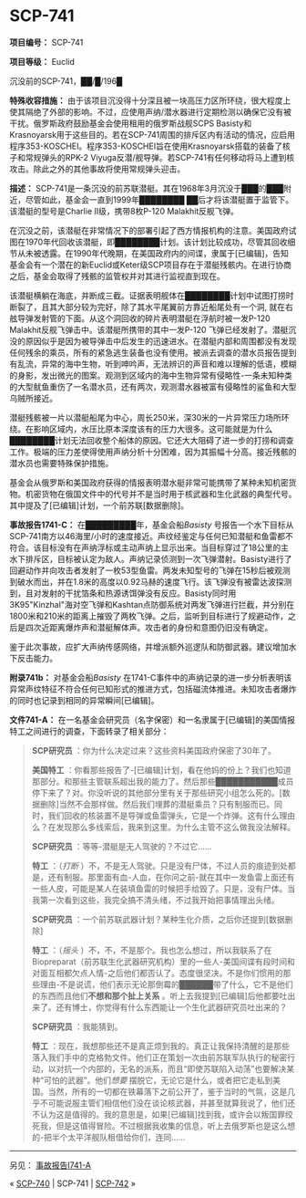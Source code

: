 # SCP-741
                        


**项目编号：** SCP-741

**项目等级：** Euclid



沉没前的SCP-741，██/█/196█



**特殊收容措施：** 由于该项目沉没得十分深且被一块高压力区所环绕，很大程度上使其隔绝了外部的影响。不过，应使用声纳/潜水器进行定期检测以确保它没有被干扰。俄罗斯政府鼓励基金会使用租用的俄罗斯战舰SCPS Basisty和Krasnoyarsk用于这些目的。若在SCP-741周围的排斥区内有活动的情况，应启用程序353-KOSCHEI。程序353-KOSCHEI旨在使用Krasnoyarsk搭载的装备了核子和常规弹头的RPK-2 Viyuga反潜/舰导弹。若SCP-741有任何移动将马上遭到核攻击。除此之外的其他事故将使用常规弹头迎击。

**描述：** SCP-741是一条沉没的前苏联潜艇。其在1968年3月沉没于███的███附近，尽管如此，基金会一直到1999年████████ ██后才将该潜艇置于监管下。该潜艇的型号是Charlie II级，携带8枚P-120 Malakhit反舰飞弹。

在沉没之前，该潜艇在非常情况下的部署引起了西方情报机构的注意。美国政府试图在1970年代回收该潜艇，即████████计划。该计划比较成功，尽管其回收细节从未被透露。在1990年代晚期，在美国政府内的间谍，隶属于[已编辑]，告知基金会有一个潜在的新Euclid或Keter级SCP项目存在于潜艇残骸内。在进行协商之后，基金会取得了残骸的监管权并对其进行监视直到现在。

该潜艇横躺在海底，并断成三截。证据表明舰体在████████计划中试图打捞时断裂了，且其大部分较为完好，除了其水平尾翼前方靠近船尾处有一个洞, 就在右舷导弹发射管的下面。从这个洞回收的碎片表明潜艇在浮航时被一发P-120 Malakhit反舰飞弹击中。该潜艇所携带的其中一发P-120 飞弹已经发射了。潜艇沉没的原因似乎是因为被导弹击中后发生的迅速进水。在潜艇内部和周围都没有发现任何残余的乘员，所有的紧急逃生装备也没有使用。被派去调查的潜水员报告提到有乱流，异常的海中生物，听到呻吟声，无法辨识的声音和难以理解的低语，模糊的身影，发出微光的图案。观测到区域内的海中生物异常有侵略性-一条未知种类的大型鱿鱼重伤了一名潜水员，还有两次，观测潜水器被富有侵略性的鲨鱼和大型乌贼所接近。

潜艇残骸被一片以潜艇船尾为中心，周长250米，深30米的一片异常压力场所环绕。在影响区域内，水压比原本深度该有的压力大很多。这可能就是为什么████████计划无法回收整个船体的原因。它还大大阻碍了进一步的打捞和调查工作。极端的压力差使得使用声纳分析十分困难，因为其振幅十分高。接近残骸的潜水员也需要特殊保护措施。

基金会从俄罗斯和美国政府获得的情报表明潜水艇非常可能携带了某种未知机密货物。机密货物在俄国文件中的代号并不是当时用于核武器和生化武器的典型代号。其中提及了[已编辑]计划，一个前苏联[数据删除]。

**事故报告1741-C：** 在█████████年，基金会船*Basisty* 号报告一个水下目标从SCP-741南方以46海里/小时的速度接近。声纹经鉴定与任何已知潜艇和鱼雷都不符合。该目标没有在声纳浮标或主动声纳上显示出来。当目标穿过了18公里的主水下排斥区，目标被认定为敌人。声纳记录侦测到一次飞弹潜射。Basisty进行了回避动作并向攻击者发射了一枚53型鱼雷。两发未知型号的飞弹在15秒后被观测到破水而出，并在1.8米的高度以0.92马赫的速度飞行。该飞弹没有被雷达波探测到，且对发射的干扰箔条和热源诱饵弹没有反应。Basisty同时用3K95"Kinzhal"海对空飞弹和Kashtan点防御系统对两发飞弹进行拦截，并分别在1800米和210米的距离上摧毁了两枚飞弹。之后，监听到目标进行了规避动作，之后是四次近距离爆炸声和潜艇解体声。攻击者的身份和意图仍旧没有确定。

鉴于此次事故，应扩大声纳传感网络，并增派额外巡逻队和防御武器。建议增加水下反击能力。

**附录741b：** 对基金会船*Basisty* 在1741-C事件中的声纳记录的进一步分析表明该异常声纹特征不符合任何已知形式的推进方式，包括磁流体推进。未知攻击者爆炸的同时也记录到相同的异常瞬间[已编辑]。

**文件741-A：** 在一名基金会研究员（名字保密）和一名隶属于[已编辑]的美国情报特工之间进行的调查，下面转录了相关部分：


> **SCP研究员** ：你为什么决定过来？这些资料美国政府保密了30年了。
> 
> **美国特工** ：你看那些报告了-[已编辑]计划，看在他妈的份上？我们也知道那部分。和那些主管联系超出我的能力了。然后那些███████████成员停下来了？对。你没听说的其他部分里有关于那些研究小组怎么死的。[数据删除]当然不会那样做。然后我们埋葬的潜艇乘员？只有制服而已。同时，我们回收的核装置不是导弹或鱼雷弹头，它是一个炸弹。这有什么理由么？在发现那么多线索后，我来到这里。为什么主管不这么做我没法解释。
> 
> **SCP研究员** ：等等-潜艇是无人驾驶的？不过它……
> 
> **特工** ：（*打断* ）不，不是无人驾驶。只是没有尸体，不过人员的痕迹到处都是，还有制服。那里面有血-人血，在你问之前-就在其中一发鱼雷上面还有一些人皮，可能是某人在装填鱼雷的时候把手给毁了。只是，没有尸体。当我第一次看到这些，我完全搞不清头绪，不过我开始把事情理出头绪。
> 
> **SCP研究员** ：一个前苏联武器计划？某种生化介质，之后你还提到[数据删除]
> 
> **特工** ：（*摇头* ）不，不，不是那个。我也怎么想过，所以我联系了在Biopreparat（前苏联生化武器研究机构）里的一些人-美国间谍有段时间和对面互相都欠点人情-之后他们都否认了。态度很坚决。不是你们惯用的那些理由-不是说谎，他们表示无论那倒霉的██████带了什么，它不是他们的东西而且他们**不想和那个扯上关系** 。听上去我提到[已编辑]后他都要吐出来了。还有博士，你觉得有什么东西能让一个生化武器研究员吐出来的？
> 
> **SCP研究员** ：我能猜到。
> 
> **特工** ：现在，我想那些还不是真正烦到我的。真正让我保持清醒的是那些落入我们手中的克格勃文件。他们正在策划一次由前苏联军队执行的秘密行动，以对抗一个内部的，无名的派系，而且“即使苏联陷入动荡”也要解决某种“可怕的武器”。他们*想要* 摆脱它，无论它是什么，或者把它走私到美国。当然，所有的一切都在铁幕落下之前公开了，鉴于当时的气氛，这是几乎不可能说服主管们相信他们没在谈论核武器，并甚至就算我说了，他们还不认为这是值得的。我的意思是，如果[已编辑]找到我，或许会以叛国罪绞死我，但是这值得冒险。不过根据我收集的信息，听上去俄罗斯也是这么想的-把半个太平洋舰队租借给你们，连同……
> 


---

另见：
[事故报告I741-A](/incident-report-i741-a)



« [SCP-740](/scp-740) | SCP-741 | [SCP-742](/scp-742) »





                    